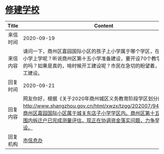 # <a href="http://www.shangluo.gov.cn/zmhd/ldxxxx.jsp?urltype=leadermail.LeaderMailContentUrl&wbtreeid=1112&leadermailid=6471">修建学校</a>
|Title|Content|
|:---:|---|
|来信时间|2020-09-19|
|来信内容|请问一下，商州区嘉园国际小区的孩子上小学属于哪个学区，在商州区第几小学上学呢？听说商州区第十五小学准备建设，要开设70个教学班，是真的吗？如果是真的，啥时候开工建设呢？市民在急切的盼望着，希望尽快开工建设。|
|回复时间|2020-09-21|
|回复内容|网友你好，根据《关于2020年商州城区义务教育阶段学区划分的通知》http://www.shangzhou.gov.cn/html/xwzx/tzgg/202007/94869.html，商州区嘉园国际小区属于城关东店子小学学区内。商州区第十五小学项目范围内拆迁户已完成测量评估，现正在协调资金落实问题，力争早日开工建设。|
|回复机构|<a href="../../categories/agencies/市信息办.md">市信息办</a>|